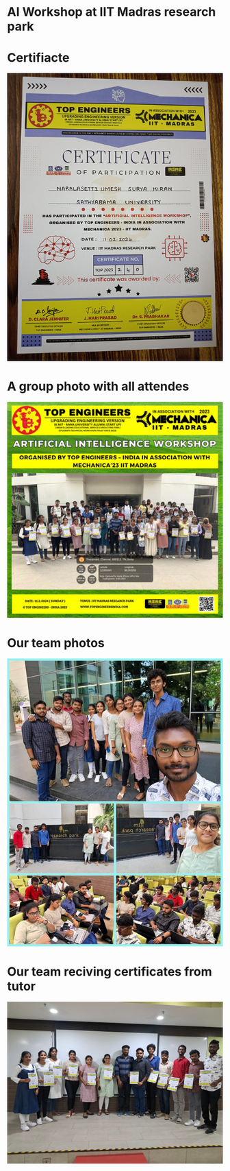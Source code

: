 # AI Workshop at IIT Madras research park
# Certifiacte 
![Sample Image](https://github.com/suryakiran69/AI_IIT-MADRAS_WORKSHOP/blob/main/4.jpg)

# A group photo with all attendes 
![Sample Image](https://github.com/suryakiran69/AI_IIT-MADRAS_WORKSHOP/blob/main/1.jpg)

# Our team photos 
![Sample Image](https://github.com/suryakiran69/AI_IIT-MADRAS_WORKSHOP/blob/main/2.jpg)
# Our team reciving certificates from tutor 
![Sample Image](https://github.com/suryakiran69/AI_IIT-MADRAS_WORKSHOP/blob/main/3.jpg)

